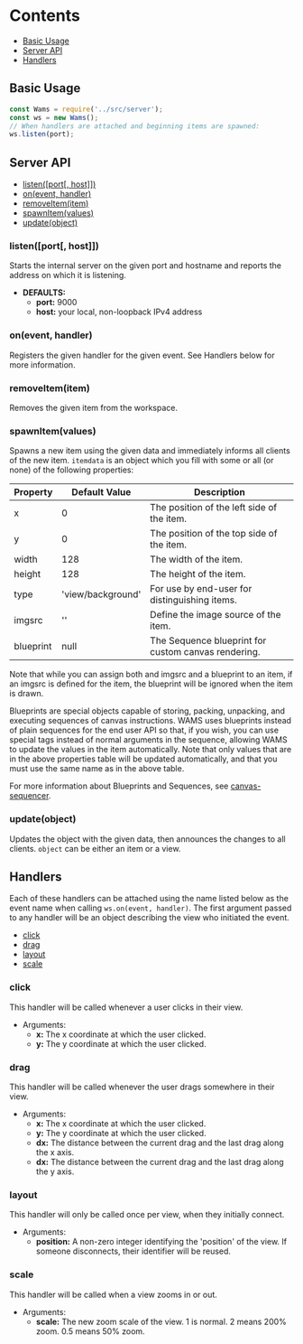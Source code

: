 # Contents

* [Basic Usage](#basic-usage)
* [Server API](#server-api)
* [Handlers](#handlers)

## Basic Usage
```JavaScript
const Wams = require('../src/server');
const ws = new Wams();
// When handlers are attached and beginning items are spawned:
ws.listen(port);
```
## Server API

* [listen(\[port\[, host\]\])](#listenport-host)
* [on(event, handler)](#onevent-handler)
* [removeItem(item)](#removeitemitem)
* [spawnItem(values)](#spawnitemvalues)
* [update(object)](#updateobject)

### listen(\[port\[, host\]\])
Starts the internal server on the given port and hostname and reports the
address on which it is listening.
- __DEFAULTS:__
  * __port:__ 9000
  * __host:__ your local, non-loopback IPv4 address
 
### on(event, handler)
Registers the given handler for the given event. See Handlers below for more
information.

### removeItem(item)
Removes the given item from the workspace.

### spawnItem(values)
Spawns a new item using the given data and immediately informs all clients of
the new item. `itemdata` is an object which you fill with some or all (or none)
of the following properties:

Property | Default Value | Description
---------|---------------|------------
x|0|The position of the left side of the item.
y|0|The position of the top side of the item.
width|128|The width of the item.
height|128|The height of the item.
type|'view/background'|For use by end-user for distinguishing items.
imgsrc|''|Define the image source of the item.
blueprint|null|The Sequence blueprint for custom canvas rendering.

Note that while you can assign both and imgsrc and a blueprint to an item, if an
imgsrc is defined for the item, the blueprint will be ignored when the item is
drawn.

Blueprints are special objects capable of storing, packing, unpacking, and
executing sequences of canvas instructions. WAMS uses blueprints instead of
plain sequences for the end user API so that, if you wish, you can use special
tags instead of normal arguments in the sequence, allowing WAMS to update the
values in the item automatically. Note that only values that are in the above
properties table will be updated automatically, and that you must use the same
name as in the above table.

For more information about Blueprints and Sequences, see 
[canvas-sequencer](https://www.npmjs.com/package/canvas-sequencer).

### update(object)
Updates the object with the given data, then announces the changes to all
clients. `object` can be either an item or a view.

## Handlers
Each of these handlers can be attached using the name listed below as the event
name when calling `ws.on(event, handler)`. The first argument passed to any
handler will be an object describing the view who initiated the event.

* [click](#click)
* [drag](#drag)
* [layout](#layout)
* [scale](#scale)

### click
This handler will be called whenever a user clicks in their view. 
* Arguments:
  * __x:__ The x coordinate at which the user clicked.
  * __y:__ The y coordinate at which the user clicked.

### drag
This handler will be called whenever the user drags somewhere in their view.
* Arguments:
  * __x:__ The x coordinate at which the user clicked.
  * __y:__ The y coordinate at which the user clicked.
  * __dx:__ The distance between the current drag and the last drag along the x
    axis.
  * __dx:__ The distance between the current drag and the last drag along the y
    axis.
 
### layout
This handler will only be called once per view, when they initially connect.
* Arguments:
  * __position:__ A non-zero integer identifying the 'position' of the view.
    If someone disconnects, their identifier will be reused.

### scale
This handler will be called when a view zooms in or out.
* Arguments:
  * __scale:__ The new zoom scale of the view. 1 is normal. 2 means 200% zoom.
    0.5 means 50% zoom.

